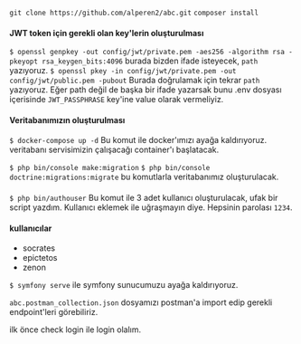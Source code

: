 ``git clone https://github.com/alperen2/abc.git``
``composer install``

#### JWT token için gerekli olan key'lerin oluşturulması
``$ openssl genpkey -out config/jwt/private.pem -aes256 -algorithm rsa -pkeyopt rsa_keygen_bits:4096``
burada bizden ifade isteyecek, ``path`` yazıyoruz.
``$ openssl pkey -in config/jwt/private.pem -out config/jwt/public.pem -pubout``
Burada doğrulamak için tekrar `path` yazıyoruz.
Eğer path değil de başka bir ifade yazarsak bunu .env dosyası içerisinde `JWT_PASSPHRASE` key'ine value olarak vermeliyiz.

#### Veritabanımızın oluşturulması
``$ docker-compose up -d``
Bu komut ile docker'ımızı ayağa kaldırıyoruz. veritabanı servisimizin çalışacağı container'ı başlatacak.

``$ php bin/console make:migration``
``$ php bin/console doctrine:migrations:migrate``
bu komutlarla veritabanımız oluşturulacak.
####
``$ php bin/authouser`` 
Bu komut ile 3 adet kullanıcı oluşturulacak, ufak bir script yazdım. Kullanıcı eklemek ile uğraşmayın diye.
Hepsinin parolası ``1234``.

#### kullanıcılar
* socrates
* epictetos
* zenon

``$ symfony serve`` ile symfony sunucumuzu ayağa kaldırıyoruz.

``abc.postman_collection.json`` dosyamızı postman'a import edip gerekli endpoint'leri görebiliriz.

ilk önce check login ile login olalım.
